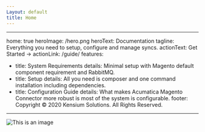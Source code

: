 ```yaml
---
Layout: default
title: Home
---
```


---
home: true
heroImage: /hero.png
heroText: Documentation
tagline: Everything you need to setup, configure and manage syncs.
actionText: Get Started →
actionLink: /guide/
features:
- title: System Requirements
  details: Minimal setup with Magento default component requirement and RabbitMQ.
- title: Setup
  details: All you need is composer and one command installation including dependencies.
- title: Configuration Guide
  details: What makes Acumatica Magento Connector more robust is most of the system is configurable.
footer: Copyright © 2020 Kensium Solutions. All Rights Reserved.
---
![This is an image](https://octodex.github.com/images/yaktocat.png)
